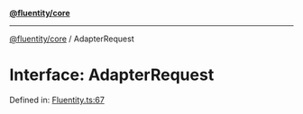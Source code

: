 [**@fluentity/core**](../README.md)

***

[@fluentity/core](../globals.md) / AdapterRequest

# Interface: AdapterRequest

Defined in: [Fluentity.ts:67](https://github.com/cedricpierre/fluentity-core/blob/1c364020d2341e3801d6ebe12eec8c5b526f53e0/src/Fluentity.ts#L67)
